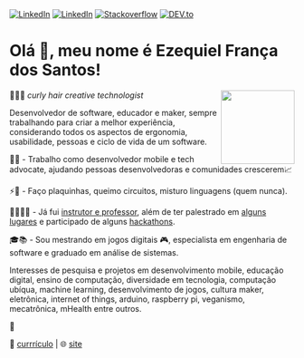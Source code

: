 
</div>
<a href="https://www.twitter.com/ezefranca" target="_blank"><img src="https://img.shields.io/badge/Twitter-%230077B5.svg?&style=flat-square&logo=twitter&logoColor=white" alt="LinkedIn"></a>
<a href="https://www.linkedin.com/in/ezefranca" target="_blank"><img src="https://img.shields.io/badge/LinkedIn-%230077B5.svg?&style=flat-square&logo=linkedin&logoColor=white" alt="LinkedIn"></a>
<a href="https://stackoverflow.com/users/2773779" target="_blank"><img src="https://img.shields.io/badge/-Stackoverflow-4CA143?style=flat-square&logo=Stackoverflow&logoColor=white" alt="Stackoverflow"></a>
<a href="https://dev.to/ezefranca" target="_blank"><img src="https://img.shields.io/badge/DEV-%230A0A0A.svg?&style=flat-square&logo=DEV.to&logoColor=white" alt="DEV.to"></a>
</div>


<h1> Olá 👋, meu nome é <b>Ezequiel</b> França dos Santos!</h1>
<img align='right' src="https://raw.githubusercontent.com/ezefranca/ezefranca/master/MOSHED-2020-7-15-20-38-26.gif" width="130">
<p>👨🏻‍🦱 <em>curly hair creative technologist</em></p>


Desenvolvedor de software, educador e maker, sempre trabalhando para criar a melhor experiência, considerando todos os aspectos de ergonomia, usabilidade, pessoas e ciclo de vida de um software. <br>

📱🥑 - Trabalho como desenvolvedor mobile e tech advocate, ajudando pessoas desenvolvedoras e comunidades crescerem📈

⚡️🔌 - Faço plaquinhas, queimo circuitos, misturo linguagens (quem nunca).

👨🏻‍🏫🏅 - Já fui [instrutor e professor](https://github.com/ezefranca/ezefranca.github.io/blob/master/curriculo.md#experi%C3%AAncia-com-doc%C3%AAncia), além de ter palestrado em [alguns lugares](https://github.com/ezefranca/ezefranca.github.io/blob/master/curriculo.md#eventos-e-palestras) e participado de alguns [hackathons](https://github.com/ezefranca/ezefranca.github.io/blob/master/curriculo.md#pr%C3%AAmios-e-t%C3%ADtulos).

🎓📚 - Sou mestrando em jogos digitais 🎮, especialista em engenharia de software e graduado em análise de sistemas. <br>

Interesses de pesquisa e projetos em desenvolvimento mobile, educação digital, ensino de computação, diversidade em tecnologia, computação ubíqua, machine learning, desenvolvimento de jogos, cultura maker, eletrônica, internet of things, arduino, raspberry pi, veganismo, mecatrônica, mHealth entre outros.

🤟

📃 [currrículo](https://ezefranca.github.io/curriculo/) |
🌐 [site](https://ezequiel.app/)

